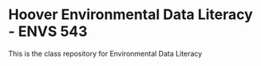 # Hoover Environmental Data Literacy - ENVS 543

This is the class repository for Environmental Data Literacy

